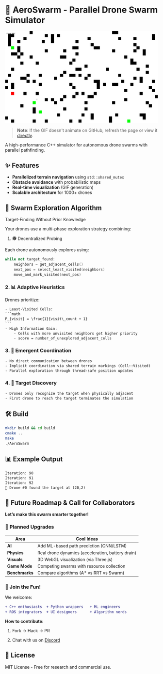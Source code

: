 # 🚀 AeroSwarm - Parallel Drone Swarm Simulator

![Demo GIF](docs/drone_sim.gif)  <!-- Your generated GIF here -->

> **Note**: If the GIF doesn't animate on GitHub, refresh the page or view it [directly](docs/simulation.gif).

A high-performance C++ simulator for autonomous drone swarms with parallel pathfinding.




## ✨ Features
- **Parallelized terrain navigation** using `std::shared_mutex`
- **Obstacle avoidance** with probabilistic maps
- **Real-time visualization** (GIF generation)
- **Scalable architecture** for 1000+ drones


## 🧠 Swarm Exploration Algorithm

Target-Finding Without Prior Knowledge

Your drones use a multi-phase exploration strategy combining:

1. 🕵️ Decentralized Probing

Each drone autonomously explores using:

```c++
while not target_found:
    neighbors = get_adjacent_cells()
    next_pos = select_least_visited(neighbors)
    move_and_mark_visited(next_pos)
```
### 2. 📊 Adaptive Heuristics

Drones prioritize:

    - Least-Visited Cells:
    ```math
    P_{visit} = \frac{1}{visit\_count + 1}
    ```
    - High Information Gain:
        - Cells with more unvisited neighbors get higher priority
        - score = number_of_unexplored_adjacent_cells

### 3. 🔀 Emergent Coordination
    - No direct communication between drones
    - Implicit coordination via shared terrain markings (Cell::Visited)
    - Parallel exploration through thread-safe position updates

### 4. 🎯 Target Discovery

    - Drones only recognize the target when physically adjacent
    - First drone to reach the target terminates the simulation

## 🛠️ Build
```bash
mkdir build && cd build
cmake ..
make
./AeroSwarm 
``` 

## 📊 Example Output
```
Iteration: 90
Iteration: 91
Iteration: 92
🎯 Drone #0 found the target at (20,2)
```


## 🚀 **Future Roadmap & Call for Collaborators**  
**Let’s make this swarm smarter together!**  

### 🔮 **Planned Upgrades**  
| Area           | Cool Ideas                                                                 |
|----------------|---------------------------------------------------------------------------|
| **AI**         | Add ML-based path prediction (CNN/LSTM)                                   |
| **Physics**    | Real drone dynamics (acceleration, battery drain)                         |
| **Visuals**    | 3D WebGL visualization (via Three.js)                                    |
| **Game Mode**  | Competing swarms with resource collection                                |
| **Benchmarks** | Compare algorithms (A* vs RRT vs Swarm)                                  |

### 🤝 **Join the Fun!**  
We welcome:  
```diff
+ C++ enthusiasts  + Python wrappers   + ML engineers  
+ ROS integrators  + UI designers      + Algorithm nerds
```

**How to contribute:**  
1. Fork → Hack → PR  
<!--- 2. Claim an issue from our [Good First Issues](link-to-issues)  --->
2. Chat with us on [Discord](https://discord.gg/GsWAKpm2)  


## 📜 License

MIT License - Free for research and commercial use.





